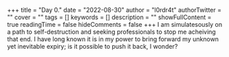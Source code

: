 +++
title = "Day 0."
date = "2022-08-30"
author = "l0rdr4t"
authorTwitter = ""
cover = ""
tags = []
keywords = []
description = ""
showFullContent = true
readingTime = false
hideComments = false
+++
I am simulatesously on a path to self-destruction and seeking professionals to stop me acheiving that end. I have long known it is in my power to bring forward my unknown yet inevitable expiry; is it possible to push it back, I wonder?
